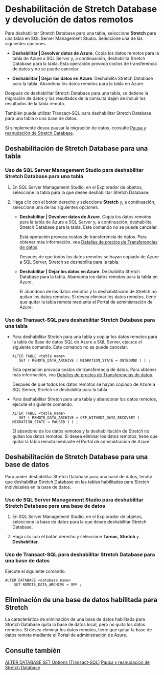 <properties
	pageTitle="Deshabilitación de Stretch Database y devolución de datos remotos | Microsoft Azure"
	description="Obtenga información sobre cómo deshabilitar Stretch Database para una tabla y, opcionalmente, recuperar datos remotos."
	services="sql-server-stretch-database"
	documentationCenter=""
	authors="douglasl"
	manager="jhubbard"
	editor="monicar"/>

<tags
	ms.service="sql-server-stretch-database"
	ms.workload="data-management"
	ms.tgt_pltfrm="na"
	ms.devlang="na"
	ms.topic="article"
	ms.date="02/26/2016"
	ms.author="douglasl"/>

# Deshabilitación de Stretch Database y devolución de datos remotos

Para deshabilitar Stretch Database para una tabla, seleccione **Stretch** para una tabla en SQL Server Management Studio. Seleccione una de las siguientes opciones.

-   **Deshabilitar | Devolver datos de Azure**. Copia los datos remotos para la tabla de Azure a SQL Server y, a continuación, deshabilita Stretch Database para la tabla. Esta operación provoca costos de transferencia de datos y no se puede cancelar.

-   **Deshabilitar | Dejar los datos en Azure**. Deshabilita Stretch Database para la tabla. Abandona los datos remotos para la tabla en Azure.

Después de deshabilitar Stretch Database para una tabla, se detiene la migración de datos y los resultados de la consulta dejan de incluir los resultados de la tabla remota.

También puede utilizar Transact-SQL para deshabilitar Stretch Database para una tabla o una base de datos.

Si simplemente desea pausar la migración de datos, consulte [Pausa y reanudación de Stretch Database](sql-server-stretch-database-pause.md).

## Deshabilitación de Stretch Database para una tabla

### Uso de SQL Server Management Studio para deshabilitar Stretch Database para una tabla

1.  En SQL Server Management Studio, en el Explorador de objetos, seleccione la tabla para la que desee deshabilitar Stretch Database.

2.  Haga clic con el botón derecho y seleccione **Stretch** y, a continuación, seleccione una de las siguientes opciones.

    -   **Deshabilitar | Devolver datos de Azure**. Copia los datos remotos para la tabla de Azure a SQL Server y, a continuación, deshabilita Stretch Database para la tabla. Este comando no se puede cancelar.

        Esta operación provoca costos de transferencia de datos. Para obtener más información, vea [Detalles de precios de Transferencias de datos](https://azure.microsoft.com/pricing/details/data-transfers/).

        Después de que todos los datos remotos se hayan copiado de Azure a SQL Server, Stretch se deshabilita para la tabla.

    -   **Deshabilitar | Dejar los datos en Azure**. Deshabilita Stretch Database para la tabla. Abandona los datos remotos para la tabla en Azure.

        El abandono de los datos remotos y la deshabilitación de Stretch no quitan los datos remotos. Si desea eliminar los datos remotos, tiene que quitar la tabla remota mediante el Portal de administración de Azure.

### Uso de Transact-SQL para deshabilitar Stretch Database para una tabla

-   Para deshabilitar Stretch para una tabla y copiar los datos remotos para la tabla de Base de datos SQL de Azure a SQL Server, ejecute el siguiente comando. Este comando no se puede cancelar.

    ```tsql
    ALTER TABLE <table name>
       SET ( REMOTE_DATA_ARCHIVE ( MIGRATION_STATE = OUTBOUND ) ) ;
    ```
    Esta operación provoca costos de transferencia de datos. Para obtener más información, vea [Detalles de precios de Transferencias de datos](https://azure.microsoft.com/pricing/details/data-transfers/).

    Después de que todos los datos remotos se hayan copiado de Azure a SQL Server, Stretch se deshabilita para la tabla.

-   Para deshabilitar Stretch para una tabla y abandonar los datos remotos, ejecute el siguiente comando.

    ```tsql
    ALTER TABLE <table_name>
       SET ( REMOTE_DATA_ARCHIVE = OFF_WITHOUT_DATA_RECOVERY ( MIGRATION_STATE = PAUSED ) ) ;
    ```
    El abandono de los datos remotos y la deshabilitación de Stretch no quitan los datos remotos. Si desea eliminar los datos remotos, tiene que quitar la tabla remota mediante el Portal de administración de Azure.

## Deshabilitación de Stretch Database para una base de datos
Para poder deshabilitar Stretch Database para una base de datos, tendrá que deshabilitar Stretch Database en las tablas habilitadas para Stretch individuales en la base de datos.

### Uso de SQL Server Management Studio para deshabilitar Stretch Database para una base de datos

1.  En SQL Server Management Studio, en el Explorador de objetos, seleccione la base de datos para la que desee deshabilitar Stretch Database.

2.  Haga clic con el botón derecho y seleccione **Tareas**, **Stretch** y **Deshabilitar**.

### Uso de Transact-SQL para deshabilitar Stretch Database para una base de datos
Ejecute el siguiente comando.

```tsql
ALTER DATABASE <database name>
    SET REMOTE_DATA_ARCHIVE = OFF ;
```

## Eliminación de una base de datos habilitada para Stretch
La característica de eliminación de una base de datos habilitada para Stretch Database quita la base de datos local, pero no quita los datos remotos. Si desea eliminar los datos remotos, tiene que quitar la base de datos remota mediante el Portal de administración de Azure.

## Consulte también
[ALTER DATABASE SET Options (Transact-SQL)](https://msdn.microsoft.com/library/bb522682.aspx) [Pausa y reanudación de Stretch Database](sql-server-stretch-database-pause.md)

<!---HONumber=AcomDC_0302_2016-->